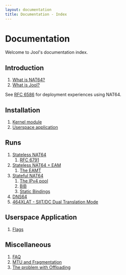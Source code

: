 ```yaml
---
layout: documentation
title: Documentation - Index
---
```


# Documentation

Welcome to Jool's documentation index.

## Introduction

1. [What is NAT64?](intro-nat64.html)
2. [What is Jool?](intro-jool.html)

See <a href="https://tools.ietf.org/html/rfc6586" target="_blank">RFC 6586</a> for deployment experiences using NAT64.

## Installation

1. [Kernel module](mod-install.html)
2. [Userspace application](usr-install.html)

## Runs

1. [Stateless NAT64](mod-run-vanilla.html)
	1. [RFC 6791](misc-rfc6791.html)
2. [Stateless NAT64 + EAM](mod-run-eam.html)
	1. [The EAMT](misc-eamt.html)
3. [Stateful NAT64](mod-run-stateful.html)
	1. [The IPv4 pool](op-pool4.html)
	2. [BIB](misc-bib.html)
	3. [Static Bindings](op-static-bindings.html)
4. [DNS64](op-dns64.html)
5. [464XLAT - SIIT/DC Dual Translation Mode](mod-run-464xlat.html)

## Userspace Application

1. [Flags](usr-flags.html)

## Miscellaneous

1. [FAQ](misc-faq.html)
2. [MTU and Fragmentation](misc-mtu.html)
3. [The problem with Offloading](misc-offloading.html)

